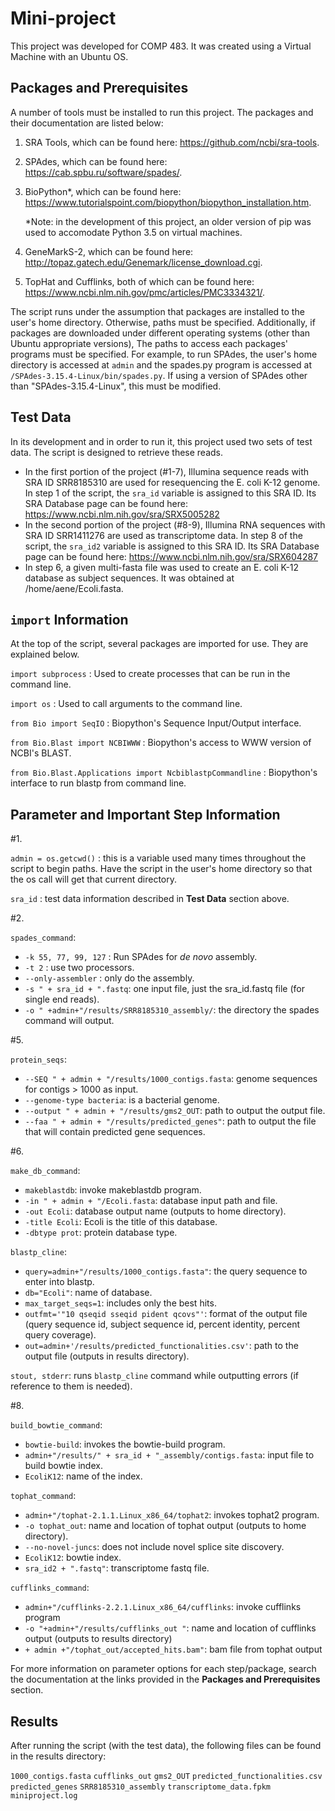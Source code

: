 # Mini-project

This project was developed for COMP 483. It was created using a Virtual Machine with an Ubuntu OS.  


**Packages and Prerequisites**
------------------------------
A number of tools must be installed to run this project. The packages and their documentation are listed below:


1. SRA Tools, which can be found here: https://github.com/ncbi/sra-tools.

2. SPAdes, which can be found here: https://cab.spbu.ru/software/spades/.

3. BioPython*, which can be found here: https://www.tutorialspoint.com/biopython/biopython_installation.htm.
      
      *Note: in the development of this project, an older version of pip was used to accomodate Python 3.5 on virtual machines. 

4. GeneMarkS-2, which can be found here: http://topaz.gatech.edu/Genemark/license_download.cgi.

5. TopHat and Cufflinks, both of which can be found here: https://www.ncbi.nlm.nih.gov/pmc/articles/PMC3334321/.

The script runs under the assumption that packages are installed to the user's home directory. Otherwise, paths must be specified. Additionally, if packages are downloaded under different operating systems (other than Ubuntu appropriate versions), The paths to access each packages' programs must be specified. For example, to run SPAdes, the user's home directory is accessed at ```admin``` and the spades.py program is accessed at ```/SPAdes-3.15.4-Linux/bin/spades.py```. If using a version of SPAdes other than "SPAdes-3.15.4-Linux", this must be modified.  

**Test Data**
-------------
In its development and in order to run it, this project used two sets of test data. The script is designed to retrieve these reads. 
- In the first portion of the project (#1-7), Illumina sequence reads with SRA ID SRR8185310 are used for resequencing the E. coli K-12 genome. In step 1 of the script, the ```sra_id``` variable is assigned to this SRA ID. Its SRA Database page can be found here: https://www.ncbi.nlm.nih.gov/sra/SRX5005282
- In the second portion of the project (#8-9), Illumina RNA sequences with SRA ID SRR1411276 are used as transcriptome data. In step 8 of the script, the ```sra_id2``` variable is assigned to this SRA ID. Its SRA Database page can be found here: https://www.ncbi.nlm.nih.gov/sra/SRX604287
- In step 6, a given multi-fasta file was used to create an E. coli K-12 database as subject sequences. It was obtained at /home/aene/Ecoli.fasta. 


**```import``` Information**
----------------------------
At the top of the script, several packages are imported for use. They are explained below.

```import subprocess``` : Used to create processes that can be run in the command line.

```import os``` : Used to call arguments to the command line.

```from Bio import SeqIO``` : Biopython's Sequence Input/Output interface.

```from Bio.Blast import NCBIWWW``` : Biopython's access to WWW version of NCBI's BLAST.

```from Bio.Blast.Applications import NcbiblastpCommandline``` : Biopython's interface to run blastp from command line.

**Parameter and Important Step Information**
------------------------------------------
#1.

```admin = os.getcwd()``` : this is a variable used many times throughout the script to begin paths. Have the script in the user's home directory so that the os call will get that current directory.  

```sra_id``` : test data information described in **Test Data** section above. 

#2. 

```spades_command```:
- ```-k 55, 77, 99, 127``` : Run SPAdes for _de novo_ assembly.
- ```-t 2``` : use two processors.
- ```--only-assembler``` : only do the assembly.
- ```-s " + sra_id + ".fastq```: one input file, just the sra_id.fastq file (for single end reads).
- ```-o " +admin+"/results/SRR8185310_assembly/```: the directory the spades command will output. 

#5. 

```protein_seqs```:
- ```--SEQ " + admin + "/results/1000_contigs.fasta```: genome sequences for contigs > 1000 as input.
- ```--genome-type bacteria```: is a bacterial genome.
- ```--output " + admin + "/results/gms2_OUT```: path to output the output file.
- ```--faa " + admin + "/results/predicted_genes"```: path to output the file that will contain predicted gene sequences.

#6. 

```make_db_command```: 
- ```makeblastdb```: invoke makeblastdb program.
- ```-in " + admin + "/Ecoli.fasta```: database input path and file.
- ```-out Ecoli```: database output name (outputs to home directory).
- ```-title Ecoli```: Ecoli is the title of this database.
- ```-dbtype prot```: protein database type.

```blastp_cline```: 
- ```query=admin+"/results/1000_contigs.fasta"```: the query sequence to enter into blastp.
- ```db="Ecoli"```: name of database. 
- ```max_target_seqs=1```: includes only the best hits.
- ```outfmt='"10 qseqid sseqid pident qcovs"'```: format of the output file (query sequence id, subject sequence id, percent identity, percent query coverage).
- ```out=admin+'/results/predicted_functionalities.csv'```: path to the output file (outputs in results directory).

```stout, stderr```: runs ```blastp_cline``` command while outputting errors (if reference to them is needed).

#8. 

```build_bowtie_command```:
- ```bowtie-build```: invokes the bowtie-build program.
- ```admin+"/results/" + sra_id + "_assembly/contigs.fasta```: input file to build bowtie index.
- ```EcoliK12```: name of the index.

```tophat_command```: 
- ```admin+"/tophat-2.1.1.Linux_x86_64/tophat2```: invokes tophat2 program.
- ```-o tophat_out```: name and location of tophat output (outputs to home directory).
- ```--no-novel-juncs```: does not include novel splice site discovery.
- ```EcoliK12```: bowtie index.
- ```sra_id2 + ".fastq"```: transcriptome fastq file.

```cufflinks_command```:
- ```admin+"/cufflinks-2.2.1.Linux_x86_64/cufflinks```: invoke cufflinks program
- ```-o "+admin+"/results/cufflinks_out "```: name and location of cufflinks output (outputs to results directory)
- ```+ admin +"/tophat_out/accepted_hits.bam"```: bam file from tophat output

 For more information on parameter options for each step/package, search the documentation at the links provided in the **Packages and Prerequisites** section.

**Results**
-----------

After running the script (with the test data), the following files can be found in the results directory:

```1000_contigs.fasta``` ```cufflinks_out``` ```gms2_OUT``` ```predicted_functionalities.csv``` ```predicted_genes``` ```SRR8185310_assembly``` ```transcriptome_data.fpkm``` ```miniproject.log```
